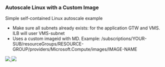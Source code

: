 ### Autoscale Linux with a Custom Image ###

Simple self-contained Linux autoscale example 

- Make sure all subnets already exists: for the application GTW and VMS. ILB will user VMS-subnet
- Uses a custom imageid with MD. Example:  /subscriptions/YOUR-SUB/resourceGroups/RESOURCE-GROUP/providers/Microsoft.Compute/images/IMAGE-NAME

<a href="https://portal.azure.com/#create/Microsoft.Template/uri/https%3A%2F%2Fgithub.com%2Fmvsoares%2FAzure%2Fvmss-fromimage-existingsubnet%2Fazuredeploy.json" target="_blank">
    <img src="http://azuredeploy.net/deploybutton.png"/>
</a>
<a href="http://armviz.io/#/?load=https%3A%2F%2Fgithub.com%2Fmvsoares%2FAzure%2Fvmss-fromimage-existingsubnet%2Fazuredeploy.json" target="_blank">
    <img src="http://armviz.io/visualizebutton.png"/>
</a>

